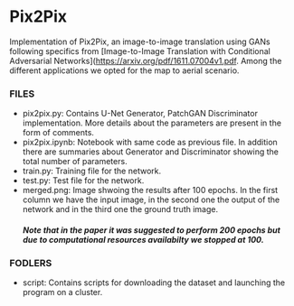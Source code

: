 # Pix2Pix
Implementation of Pix2Pix, an image-to-image translation using GANs following specifics from [Image-to-Image Translation with Conditional Adversarial Networks](https://arxiv.org/pdf/1611.07004v1.pdf.
Among the different applications we opted for the map to aerial scenario.

### FILES
* pix2pix.py: Contains U-Net Generator, PatchGAN Discriminator implementation. More details about the parameters are present in the form of comments.
* pix2pix.ipynb: Notebook with same code as previous file. In addition there are summaries about Generator and Discriminator showing the total number of parameters.
* train.py: Training file for the network.
* test.py: Test file for the network.
* merged.png: Image shwoing the results after 100 epochs. In the first column we have the input image, in the second one the output of the network and in the third one the ground truth image. 
  #### _Note that in the paper it was suggested to perform 200 epochs but due to computational resources availabilty we stopped at 100._
  
### FODLERS
* script: Contains scripts for downloading the dataset and launching the program on a cluster.
